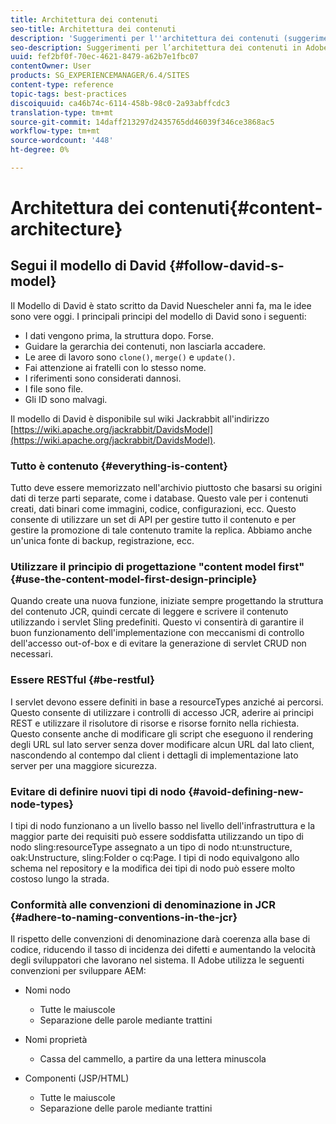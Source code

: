 ```yaml
---
title: Architettura dei contenuti
seo-title: Architettura dei contenuti
description: 'Suggerimenti per l''architettura dei contenuti (suggerimenti: tutto è contenuto)'
seo-description: Suggerimenti per l’architettura dei contenuti in Adobe Experience Manager (AEM). (hint - tutto è contenuto)
uuid: fef2bf0f-70ec-4621-8479-a62b7e1fbc07
contentOwner: User
products: SG_EXPERIENCEMANAGER/6.4/SITES
content-type: reference
topic-tags: best-practices
discoiquuid: ca46b74c-6114-458b-98c0-2a93abffcdc3
translation-type: tm+mt
source-git-commit: 14daff213297d2435765dd46039f346ce3868ac5
workflow-type: tm+mt
source-wordcount: '448'
ht-degree: 0%

---
```



# Architettura dei contenuti{#content-architecture}

## Segui il modello di David {#follow-david-s-model}

Il Modello di David è stato scritto da David Nuescheler anni fa, ma le idee sono vere oggi. I principali principi del modello di David sono i seguenti:

* I dati vengono prima, la struttura dopo. Forse.
* Guidare la gerarchia dei contenuti, non lasciarla accadere.
* Le aree di lavoro sono `clone()`, `merge()` e `update()`.
* Fai attenzione ai fratelli con lo stesso nome.
* I riferimenti sono considerati dannosi.
* I file sono file.
* Gli ID sono malvagi.

Il modello di David è disponibile sul wiki Jackrabbit all&#39;indirizzo [https://wiki.apache.org/jackrabbit/DavidsModel](https://wiki.apache.org/jackrabbit/DavidsModel).

### Tutto è contenuto {#everything-is-content}

Tutto deve essere memorizzato nell&#39;archivio piuttosto che basarsi su origini dati di terze parti separate, come i database. Questo vale per i contenuti creati, dati binari come immagini, codice, configurazioni, ecc. Questo consente di utilizzare un set di API per gestire tutto il contenuto e per gestire la promozione di tale contenuto tramite la replica. Abbiamo anche un&#39;unica fonte di backup, registrazione, ecc.

### Utilizzare il principio di progettazione &quot;content model first&quot; {#use-the-content-model-first-design-principle}

Quando create una nuova funzione, iniziate sempre progettando la struttura del contenuto JCR, quindi cercate di leggere e scrivere il contenuto utilizzando i servlet Sling predefiniti. Questo vi consentirà di garantire il buon funzionamento dell&#39;implementazione con meccanismi di controllo dell&#39;accesso out-of-box e di evitare la generazione di servlet CRUD non necessari.

### Essere RESTful {#be-restful}

I servlet devono essere definiti in base a resourceTypes anziché ai percorsi. Questo consente di utilizzare i controlli di accesso JCR, aderire ai principi REST e utilizzare il risolutore di risorse e risorse fornito nella richiesta. Questo consente anche di modificare gli script che eseguono il rendering degli URL sul lato server senza dover modificare alcun URL dal lato client, nascondendo al contempo dal client i dettagli di implementazione lato server per una maggiore sicurezza.

### Evitare di definire nuovi tipi di nodo {#avoid-defining-new-node-types}

I tipi di nodo funzionano a un livello basso nel livello dell&#39;infrastruttura e la maggior parte dei requisiti può essere soddisfatta utilizzando un tipo di nodo sling:resourceType assegnato a un tipo di nodo nt:unstructure, oak:Unstructure, sling:Folder o cq:Page. I tipi di nodo equivalgono allo schema nel repository e la modifica dei tipi di nodo può essere molto costoso lungo la strada.

### Conformità alle convenzioni di denominazione in JCR {#adhere-to-naming-conventions-in-the-jcr}

Il rispetto delle convenzioni di denominazione darà coerenza alla base di codice, riducendo il tasso di incidenza dei difetti e aumentando la velocità degli sviluppatori che lavorano nel sistema. Il Adobe utilizza le seguenti convenzioni per sviluppare AEM:

* Nomi nodo

   * Tutte le maiuscole
   * Separazione delle parole mediante trattini

* Nomi proprietà

   * Cassa del cammello, a partire da una lettera minuscola

* Componenti (JSP/HTML)

   * Tutte le maiuscole
   * Separazione delle parole mediante trattini

